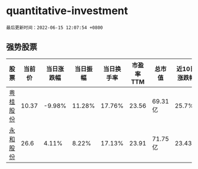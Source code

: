 # quantitative-investment

`最后更新时间：2022-06-15 12:07:54 +0800`

## 强势股票

|股票|当前价|当日涨跌幅|当日振幅|当日换手率|市盈率TTM|总市值|近10日涨跌幅|
|----|----|----|----|----|----|----|----|
|[粤桂股份](https://xueqiu.com/S/SZ000833)|10.37|-9.98%|11.28%|17.76%|23.56|69.31亿|25.7%|
|[永和股份](https://xueqiu.com/S/SH605020)|26.6|4.11%|8.22%|17.13%|23.91|71.75亿|23.43%|
